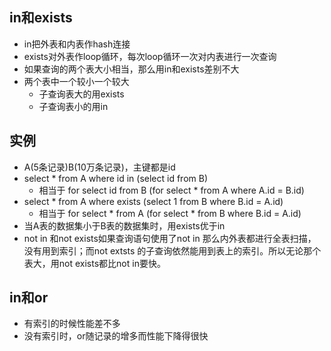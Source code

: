 ## in和exists
- in把外表和内表作hash连接
- exists对外表作loop循环，每次loop循环一次对内表进行一次查询
- 如果查询的两个表大小相当，那么用in和exists差别不大
- 两个表中一个较小一个较大
  - 子查询表大的用exists
  - 子查询表小的用in
  
## 实例
- A(5条记录)B(10万条记录)，主键都是id
- select * from A where id in (select id from B)
  - 相当于 for select id from B (for select * from A where A.id = B.id)
- select * from A where exists (select 1 from B where B.id = A.id)
  - 相当于 for select * from A (for select * from B where B.id = A.id)
- 当A表的数据集小于B表的数据集时，用exists优于in
- not in 和not exists如果查询语句使用了not in 那么内外表都进行全表扫描，没有用到索引；而not extsts 的子查询依然能用到表上的索引。所以无论那个表大，用not exists都比not in要快。

## in和or
- 有索引的时候性能差不多
- 没有索引时，or随记录的增多而性能下降得很快
